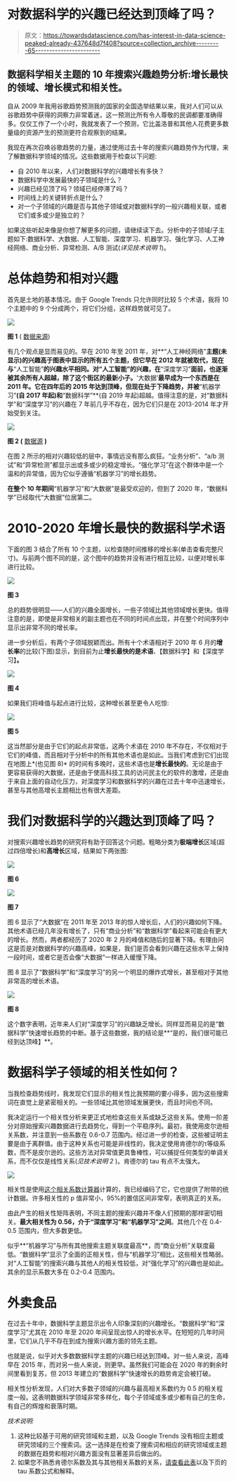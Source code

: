# 对数据科学的兴趣已经达到顶峰了吗？

> 原文：<https://towardsdatascience.com/has-interest-in-data-science-peaked-already-437648d7f408?source=collection_archive---------65----------------------->

## 数据科学相关主题的 10 年搜索兴趣趋势分析:增长最快的领域、增长模式和相关性。

自从 2009 年我用谷歌趋势预测我的国家的全国选举结果以来，我对人们可以从谷歌趋势中获得的洞察力非常着迷，这一预测比所有令人尊敬的民调都要准确得多。仅仅工作了一个小时，我就发表了一个预测，它比盖洛普和其他人花费更多数量级的资源产生的预测更符合观察到的结果。

我现在再次召唤谷歌趋势的力量，通过使用过去十年的搜索兴趣趋势作为代理，来了解数据科学领域的情况。这些数据用于检查以下问题:

*   自 2010 年以来，人们对数据科学的兴趣增长有多快？
*   数据科学中发展最快的子领域是什么？
*   兴趣已经见顶了吗？领域已经停滞了吗？
*   时间线上的关键转折点是什么？
*   对一个子领域的兴趣是否与其他子领域或对数据科学的一般兴趣相关联，或者它们或多或少是独立的？

如果这些听起来像是你想了解更多的问题，请继续读下去。分析中的子领域/子主题如下:数据科学、大数据、人工智能、深度学习、机器学习、强化学习、人工神经网络、商业分析、异常检测、A/B 测试(*详见技术说明 1*)。

# 总体趋势和相对兴趣

首先是土地的基本情况。由于 Google Trends 只允许同时比较 5 个术语，我将 10 个主题中的 9 个分成两个，将它们分组，这样趋势就可见了。

![](img/dedb39a9bf0ff53a48ce3e2676acb0ca.png)

**图 1** ( [数据来源](https://trends.google.com/trends/explore?date=2010-05-05%202020-06-05&q=Artificial%20intelligence,%2Fm%2F0jt3_q3,%2Fm%2F01hyh_,%2Fm%2F0bs2j8q,%2Fm%2F0h1fn8h))

有几个观点是显而易见的。早在 2010 年至 2011 年，对**“人工神经网络”**主题(未显示)的兴趣高于图表中显示的所有五个主题，但它早在 2012 年就被取代，现在与**“人工智能”**的兴趣水平相同。对“人工智能”的兴趣，在**“深度学习”**面前，也逐渐被其余所有人超越，除了这个街区的最新小子。**‘大数据’**最早成为一个东西是在 2011 年。它在四年后的 2015 年达到顶峰，但现在处于下降趋势，并被**“机器学习”**(自 2017 年起)和**“数据科学”**(自 2019 年起)超越。值得注意的是，对“数据科学”和“深度学习”的兴趣在 7 年前几乎不存在，因为它们只是在 2013-2014 年才开始受到关注。

![](img/cb42324b2070e61519c0b51cc24b174a.png)

**图 2 (** [数据源](https://trends.google.com/trends/explore?date=2010-05-05%202020-06-05&q=%2Fm%2F02q3c56,A%2FB%20testing,Reinforcement%20learning,%2Fm%2F026vnz3) **)**

在图 2 所示的相对兴趣较低的层中，事情远没有那么疯狂。“业务分析”、“a/b 测试”和“异常检测”都显示出或多或少的稳定增长。“强化学习”在这个群体中是一个温和的异常值，因为它似乎遵循“机器学习”的增长趋势。

**在整个 10 年期间**“机器学习”和“大数据”是最受欢迎的，但到了 2020 年，“数据科学”已经取代“大数据”位居第二。

# 2010-2020 年增长最快的数据科学术语

下面的图 3 结合了所有 10 个主题，以检查随时间推移的增长率(单击查看完整尺寸)。与前两个图不同的是，这个图中的趋势并没有进行相互比较，以便对增长率进行比较。

![](img/51daf0724bea7dace5af713f4cc0ac1a.png)

**图 3**

总的趋势很明显——人们的兴趣全面增长，一些子领域比其他领域增长更快。值得注意的是，即使是非常相关的副主题也在不同的时间点出现，并在整个时间序列中显示出非常不同的增长率。

进一步分析后，有两个子领域脱颖而出。所有十个术语相对于 2010 年 6 月的**增长率**的比较(下图)显示，到目前为止**增长最快的是术语**、【数据科学】和【深度学习】**。**

![](img/8b0603d691d9dd6e6c9cca64a03a83d5.png)

**图 4**

如果我们将峰值与起点进行比较，这种增长甚至更令人吃惊:

![](img/c68dc5756e6265a67616bbc2c7935913.png)

**图 5**

这当然部分是由于它们的起点非常低，这两个术语在 2010 年不存在，不仅相对于它们的峰值，而且相对于分析中的所有其他术语也是如此。当我们考虑到它们出现在地图上*(也见图 8)* 的时间有多晚时，这些术语也是**增长最快的**。无论是由于更容易获得的大数据，还是由于使高科技工具的访问民主化的软件的激增，还是由于来自上面的自动化压力，对深度学习和数据科学的兴趣在过去十年中迅速增长，甚至与其他高增长主题相比也有很大差距。

# 我们对数据科学的兴趣达到顶峰了吗？

对搜索兴趣增长趋势的研究将有助于回答这个问题。粗略分类为**极端增长**区域(超过四倍增长)和**高增长**区域，结果如下两张图:

![](img/cd88e223d8da35d569afcb51b303e833.png)

**图 6**

![](img/c2eb7db0260a23a53f75e2ea38144993.png)

**图 7**

图 6 显示了“大数据”在 2011 年至 2013 年的惊人增长后，人们的兴趣如何下降。其他术语已经几年没有增长了，只有“商业分析”和“数据科学”看起来可能会有更大的增长。然而，两者都经历了 2020 年 2 月的峰值和随后的显著下降。有理由问这是否是对数据科学的兴趣高峰，如果是，我们是否会看到兴趣在这些水平上保持一段时间，或者它是否会像“大数据”一样进入缓慢下降。

图 8 显示了“数据科学”和“深度学习”的另一个明显的爆炸式增长，甚至相对于其他非常高的增长术语。

![](img/f0c822a5b805e0aa71483755f5e68ed1.png)

**图 8**

这个数字表明，近年来人们对“深度学习”的兴趣缺乏增长。同样显而易见的是“数据科学”快速增长趋势的中断。基于这些数据，我的结论是**“是的，我们很可能已经到达顶峰】**。

# 数据科学子领域的相关性如何？

当我检查趋势线时，我发现它们显示的相关性比我预期的要小得多，因为这些搜索词在直觉上是紧密相关的。一些领域比其他领域发展更快，而且时间也不同。

我决定运行一个相关性分析来更正式地检查这些关系或缺乏这些关系。使用一阶差分对原始搜索兴趣数据进行去趋势化，得到一个平稳序列。最初，我使用皮尔逊相关系数，并注意到一些系数在 0.6-0.7 范围内。经过进一步的检查，这些被证明主要是由于离群值。由于这种关系也可能是非线性的，我决定使用肯德尔的τ等级系数，而不是皮尔逊的。这些方法对异常值更具鲁棒性，可以捕捉任何类型的单调关系，而不仅仅是线性关系(*见技术说明 2* )。肯德尔的 tau 有点不太强大。

![](img/4efbcf765fa01c78b3e1816959ec83c9.png)

相关性是使用[这个相关系数计算器](https://www.gigacalculator.com/calculators/correlation-coefficient-calculator.php)计算的，我已经编码了它，它也提供了附带的统计数据。许多相关性的 p 值非常小，95%的置信区间非常窄，表明真正的关系。

由此产生的相关性矩阵表明，不同主题的搜索兴趣并不像人们预期的那样密切相关。**最大相关性为 0.56，介于“深度学习”和“机器学习”之间**。其他几个在 0.4-0.5 范围内，但大多数更低。

似乎**“机器学习”与所有其他搜索主题关联度最高**，而“商业分析”关联度最低。“数据科学”显示了全面的正相关性，但与“机器学习”相比，这些相关性略弱。对“人工智能”的搜索兴趣与其他人的相关性较低，对“强化学习”的兴趣也是如此。其余的显示系数大多在 0.2-0.4 范围内。

# 外卖食品

在过去十年中，数据科学主题显示出令人印象深刻的兴趣增长。“数据科学”和“深度学习”尤其在 2010 年至 2020 年间呈现出惊人的增长水平。在短短的几年时间里，它们从几乎不存在到成为搜索兴趣方面的领先主题。

也就是说，似乎对大多数数据科学主题的兴趣已经达到顶峰。对一些人来说，高峰早在 2015 年，而对另一些人来说，则更早。虽然我们可能会在 2020 年的剩余时间里看到复苏，但 2013 年建立的“数据科学”快速增长的趋势肯定会被打破。

相关性分析发现，人们对大多数子领域的兴趣与最高相关系数约为 0.5 的相关程度一般。这表明数据科学领域非常多样化，每个子领域或多或少都有自己的生命，有自己的辉煌和衰落时期。

*技术说明:*

1.  这种比较基于可用的研究领域和主题，以及 Google Trends 没有相应主题或研究领域的三个搜索词。这一选择是在检查了搜索词和相应的研究领域或主题的数据在趋势和相对兴趣方面没有显著差异后做出的。
2.  如果您不熟悉肯德尔系数及其与其他相关系数的关系，[请查看此表](https://www.gigacalculator.com/calculators/correlation-coefficient-calculator.php#pearsonvsspearmanvskendall)以及下页的 tau 系数公式和解释。